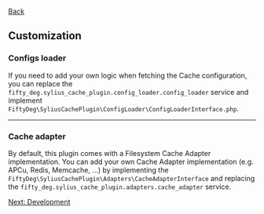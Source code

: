 <a href="../README.md" target="_blank">Back</a>

## Customization

### Configs loader
If you need to add your own logic when fetching the Cache configuration, you can replace the `fifty_deg.sylius_cache_plugin.config_loader.config_loader` service and implement `FiftyDeg\SyliusCachePlugin\ConfigLoader\ConfigLoaderInterface.php`.

---

### Cache adapter
By default, this plugin comes with a Filesystem Cache Adapter implementation. You can add your own Cache Adapter implementation (e.g. APCu, Redis, Memcache, ...) by implementing the `FiftyDeg\SyliusCachePlugin\Adapters\CacheAdapterInterface` and replacing the `fifty_deg.sylius_cache_plugin.adapters.cache_adapter` service.

<a href="./development.md" target="_blank">Next: Development</a>
